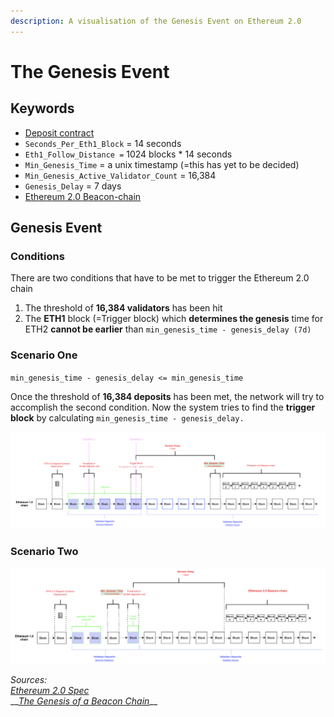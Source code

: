 ```yaml
---
description: A visualisation of the Genesis Event on Ethereum 2.0
---
```


# The Genesis Event

## Keywords

* [Deposit contract](https://github.com/gobitfly/eth2-beaconchain-explorer/pull/262)
* `Seconds_Per_Eth1_Block` = 14 seconds
* `Eth1_Follow_Distance =` 1024 blocks \* 14 seconds
* `Min_Genesis_Time` = a unix timestamp \(=this has yet to be decided\)
* `Min_Genesis_Active_Validator_Count` = 16,384
* `Genesis_Delay` = 7 days 
* [Ethereum 2.0 Beacon-chain](https://kb.beaconcha.in/glossary#beacon-chain)

## Genesis Event

### Conditions

There are two conditions that have to be met to trigger the Ethereum 2.0 chain

1. The threshold of **16,384 validators** has been hit
2. The  **ETH1** block \(=Trigger block\) which **determines the genesis** time for ETH2 **cannot be earlier** than  `min_genesis_time - genesis_delay (7d)`

###  Scenario One

`min_genesis_time - genesis_delay <= min_genesis_time`

Once the threshold of **16,384 deposits** has been met, the network will try to accomplish the second condition. Now the system tries to find the **trigger block** by calculating `min_genesis_time - genesis_delay.`

![](.gitbook/assets/image%20%28174%29.png)

### Scenario Two

![](.gitbook/assets/image%20%28172%29.png)





_Sources:_   
[_Ethereum 2.0 Spec_](https://github.com/ethereum/eth2.0-specs/blob/dev/specs/phase0/beacon-chain.md#configuration)  
__[_The Genesis of a Beacon Chain_](https://hackmd.io/@benjaminion/genesis)\_\_

